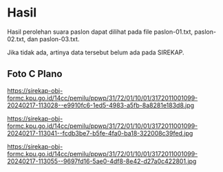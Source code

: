 # Hasil

Hasil perolehan suara paslon dapat dilihat pada file paslon-01.txt, paslon-02.txt, dan paslon-03.txt.

Jika tidak ada, artinya data tersebut belum ada pada SIREKAP.

## Foto C Plano

https://sirekap-obj-formc.kpu.go.id/14cc/pemilu/ppwp/31/72/01/10/01/3172011001099-20240217-113028--e9910fc6-1ed5-4983-a5fb-8a8281e183d8.jpg

https://sirekap-obj-formc.kpu.go.id/14cc/pemilu/ppwp/31/72/01/10/01/3172011001099-20240217-113041--fcdb3be7-b5fe-4fa0-ba18-322008c39fed.jpg

https://sirekap-obj-formc.kpu.go.id/14cc/pemilu/ppwp/31/72/01/10/01/3172011001099-20240217-113055--9697fd16-5ae0-4df8-8e42-d27a0c422801.jpg

